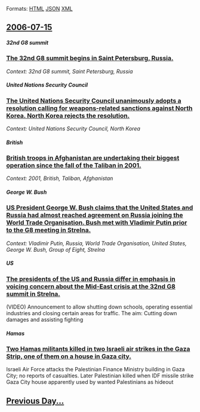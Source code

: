 
Formats: [HTML](2006/07/15/index.html)  [JSON](2006/07/15/index.json)  [XML](2006/07/15/index.xml)  

## [2006-07-15](/news/2006/07/15/index.md)

##### 32nd G8 summit
### [ The 32nd G8 summit begins in Saint Petersburg, Russia. ](/news/2006/07/15/the-32nd-g8-summit-begins-in-saint-petersburg-russia.md)
_Context: 32nd G8 summit, Saint Petersburg, Russia_

##### United Nations Security Council
### [ The United Nations Security Council unanimously adopts a resolution calling for weapons-related sanctions against North Korea. North Korea rejects the resolution. ](/news/2006/07/15/the-united-nations-security-council-unanimously-adopts-a-resolution-calling-for-weapons-related-sanctions-against-north-korea-north-korea.md)
_Context: United Nations Security Council, North Korea_

##### British
### [ British troops in Afghanistan are undertaking their biggest operation since the fall of the Taliban in 2001. ](/news/2006/07/15/british-troops-in-afghanistan-are-undertaking-their-biggest-operation-since-the-fall-of-the-taliban-in-2001.md)
_Context: 2001, British, Taliban, Afghanistan_

##### George W. Bush
### [ US President George W. Bush claims that the United States and Russia had almost reached agreement on Russia joining the World Trade Organisation. Bush met with Vladimir Putin prior to the G8 meeting in Strelna. ](/news/2006/07/15/us-president-george-w-bush-claims-that-the-united-states-and-russia-had-almost-reached-agreement-on-russia-joining-the-world-trade-organis.md)
_Context: Vladimir Putin, Russia, World Trade Organisation, United States, George W. Bush, Group of Eight, Strelna_

##### US
### [ The presidents of the US and Russia differ in emphasis in voicing concern about the Mid-East crisis at the 32nd G8 summit in Strelna.](/news/2006/07/15/the-presidents-of-the-us-and-russia-differ-in-emphasis-in-voicing-concern-about-the-mid-east-crisis-at-the-32nd-g8-summit-in-strelna.md)
(VIDEO) Announcement to allow shutting down schools, operating essential industries and closing certain areas for traffic. The aim: Cutting down damages and assisting fighting 

##### Hamas
### [ Two Hamas militants killed in two Israeli air strikes in the Gaza Strip, one of them on a house in Gaza city. ](/news/2006/07/15/two-hamas-militants-killed-in-two-israeli-air-strikes-in-the-gaza-strip-one-of-them-on-a-house-in-gaza-city.md)
Israeli Air Force attacks the Palestinian Finance Ministry building in Gaza City; no reports of casualties. Later Palestinian killed when IDF missile strike Gaza City house apparently used by wanted Palestinians as hideout 

## [Previous Day...](/news/2006/07/14/index.md)

